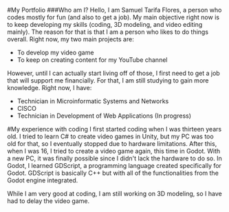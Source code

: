 #My Portfolio
###Who am I?
Hello, I am Samuel Tarifa Flores, a person who codes mostly for fun (and also to get a job). My main objective right now is to keep developing my skills (coding, 3D modeling, and video editing mainly). The reason for that is that I am a person who likes to do things overall. Right now, my two main projects are:
  - To develop my video game
  - To keep on creating content for my YouTube channel

However, until I can actually start living off of those, I first need to get a job that will support me financially. For that, I am still studying to gain more knowledge. Right now, I have:
  - Technician in Microinformatic Systems and Networks
  - CISCO
  - Technician in Development of Web Applications (In progress)

#My experience with coding
I first started coding when I was thirteen years old. I tried to learn C# to create video games in Unity, but my PC was too old for that, so I eventually stopped due to hardware limitations. After this, when I was 16, I tried to create a video game again, this time in Godot. With a new PC, it was finally possible since I didn't lack the hardware to do so. In Godot, I learned GDScript, a programming language created specifically for Godot. GDScript is basically C++ but with all of the functionalities from the Godot engine integrated.

While I am very good at coding, I am still working on 3D modeling, so I have had to delay the video game.
